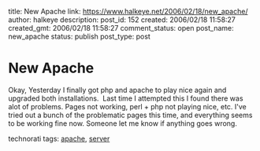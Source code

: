 title: New Apache
link: https://www.halkeye.net/2006/02/18/new_apache/
author: halkeye
description: 
post_id: 152
created: 2006/02/18 11:58:27
created_gmt: 2006/02/18 11:58:27
comment_status: open
post_name: new_apache
status: publish
post_type: post

# New Apache

Okay, Yesterday I finally got php and apache to play nice again and upgraded both installations.  Last time I attempted this I found there was alot of problems. Pages not working, perl + php not playing nice, etc. I've tried out a bunch of the problematic pages this time, and everything seems to be working fine now. Someone let me know if anything goes wrong. 

technorati tags: [apache](http://technorati.com/tag/apache), [server](http://technorati.com/tag/server)